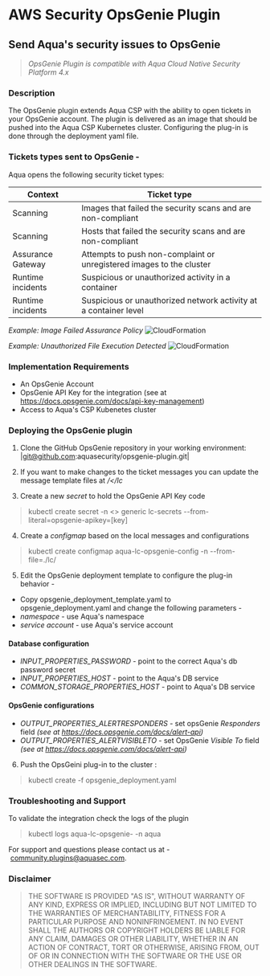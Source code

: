 # AWS Security OpsGenie Plugin
## Send Aqua's security issues to OpsGenie

> _OpsGenie Plugin is compatible with Aqua Cloud Native Security Platform 4.x_

### Description
The OpsGenie plugin extends Aqua CSP with the ability to open tickets in your OpsGenie account. The plugin is delivered as an image that should be pushed into the Aqua CSP Kubernetes cluster. Configuring the plug-in is done through the deployment yaml file. 

### Tickets types sent to OpsGenie -
Aqua opens the following security ticket types:

Context|Ticket type
----|-------
Scanning|Images that failed the security scans and are non-compliant
Scanning|Hosts that failed the security scans and are non-compliant
Assurance Gateway|Attempts to push non-complaint or unregistered images to the cluster
Runtime incidents|Suspicious or unauthorized activity in a container
Runtime incidents|Suspicious or unauthorized network activity at a container level

_Example: Image Failed Assurance Policy_
![CloudFormation](/images/cloudformation.jpg)

_Example: Unauthorized File Execution Detected_
![CloudFormation](/images/cloudformation.jpg)


### Implementation Requirements
- An OpsGenie Account 
- OpsGenie API Key for the integration (see at https://docs.opsgenie.com/docs/api-key-management) 
- Access to Aqua's CSP Kubenetes cluster 

### Deploying the OpsGenie plugin
1. Clone the GitHub OpsGenie repository in your working environment:  
|git@github.com:aquasecurity/opsgenie-plugin.git|

2. If you want to make changes to the ticket messages you can update the message template files at */<<epo>/lc*

3. Create a new *secret* to hold the OpsGenie API Key code
> kubectl create secret -n <<aqua namespace>> generic lc-secrets --from-literal=opsgenie-apikey=[key]
  
4. Create a *configmap* based on the local messages and configurations
> kubectl create configmap aqua-lc-opsgenie-config -n *<aua namespace>* --from-file=./lc/
	
5. Edit the OpsGenie deployment template to configure the plug-in behavior -
- Copy opsgenie_deployment_template.yaml to opsgenie_deployment.yaml and change the following parameters -
- *namespace* - use Aqua's namespace
- *service account* - use Aqua's service account
#### Database configuration 
- *INPUT_PROPERTIES_PASSWORD* - point to the correct Aqua's db password secret
- *INPUT_PROPERTIES_HOST* - point to the Aqua's DB service
- *COMMON_STORAGE_PROPERTIES_HOST* - point to Aqua's DB service
#### OpsGenie configurations
- *OUTPUT_PROPERTIES_ALERTRESPONDERS* - set opsGenie *Responders* field *(see at https://docs.opsgenie.com/docs/alert-api)*
- *OUTPUT_PROPERTIES_ALERTVISIBLETO* - set OpsGenie *Visible To* field *(see at https://docs.opsgenie.com/docs/alert-api)*

6. Push the OpsGeini plug-in to the cluster :
> kubectl create -f opsgenie_deployment.yaml
	
### Troubleshooting and Support
To validate the integration check the logs of the plugin
> kubectl logs aqua-lc-opsgenie-<pod-unique-code> -n aqua

For support and questions please contact us at - community.plugins@aquasec.com.

### Disclaimer 
> THE SOFTWARE IS PROVIDED "AS IS", WITHOUT WARRANTY OF ANY KIND, EXPRESS OR IMPLIED, INCLUDING BUT NOT LIMITED TO THE WARRANTIES OF MERCHANTABILITY, FITNESS FOR A PARTICULAR PURPOSE AND NONINFRINGEMENT. IN NO EVENT SHALL THE AUTHORS OR COPYRIGHT HOLDERS BE LIABLE FOR ANY CLAIM, DAMAGES OR OTHER LIABILITY, WHETHER IN AN ACTION OF CONTRACT, TORT OR OTHERWISE, ARISING FROM, OUT OF OR IN CONNECTION WITH THE SOFTWARE OR THE USE OR OTHER DEALINGS IN THE SOFTWARE.
	
